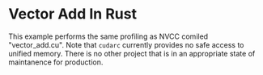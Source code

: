 # Vector Add In Rust
This example performs the same profiling as NVCC comiled "vector_add.cu".
Note that `cudarc` currently provides no safe access to unified memory.
There is no other project that is in an appropriate state of maintanence for production.
